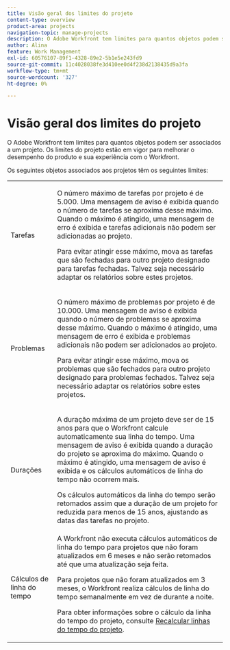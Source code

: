 ```yaml
---
title: Visão geral dos limites do projeto
content-type: overview
product-area: projects
navigation-topic: manage-projects
description: O Adobe Workfront tem limites para quantos objetos podem ser associados a um projeto. Os limites do projeto estão em vigor para melhorar o desempenho do produto e sua experiência com o Workfront.
author: Alina
feature: Work Management
exl-id: 60576107-89f1-4328-89e2-5b1e5e243fd9
source-git-commit: 11c4028038fe3d410ee0d4f238d2138435d9a3fa
workflow-type: tm+mt
source-wordcount: '327'
ht-degree: 0%

---
```


# Visão geral dos limites do projeto

O Adobe Workfront tem limites para quantos objetos podem ser associados a um projeto. Os limites do projeto estão em vigor para melhorar o desempenho do produto e sua experiência com o Workfront.

Os seguintes objetos associados aos projetos têm os seguintes limites:

<table style="table-layout:auto"> 
 <col> 
 <col> 
 <tbody> 
  <tr> 
   <td role="rowheader"><p>Tarefas</p></td> 
   <td>  <p>O número máximo de tarefas por projeto é de 5.000. Uma mensagem de aviso é exibida quando o número de tarefas se aproxima desse máximo. Quando o máximo é atingido, uma mensagem de erro é exibida e tarefas adicionais não podem ser adicionadas ao projeto.</p> <p>Para evitar atingir esse máximo, mova as tarefas que são fechadas para outro projeto designado para tarefas fechadas. Talvez seja necessário adaptar os relatórios sobre estes projetos.</p> </td> 
  </tr> 
  <tr> 
   <td role="rowheader"><p>Problemas</p></td> 
   <td>  <p>O número máximo de problemas por projeto é de 10.000. Uma mensagem de aviso é exibida quando o número de problemas se aproxima desse máximo. Quando o máximo é atingido, uma mensagem de erro é exibida e problemas adicionais não podem ser adicionados ao projeto.</p> <p>Para evitar atingir esse máximo, mova os problemas que são fechados para outro projeto designado para problemas fechados. Talvez seja necessário adaptar os relatórios sobre estes projetos.</p> </td> 
  </tr> 
  <tr> 
   <td role="rowheader"><p>Durações</p></td> 
   <td> <p>A duração máxima de um projeto deve ser de 15 anos para que o Workfront calcule automaticamente sua linha do tempo. Uma mensagem de aviso é exibida quando a duração do projeto se aproxima do máximo. Quando o máximo é atingido, uma mensagem de aviso é exibida e os cálculos automáticos de linha do tempo não ocorrem mais.</p> <p>Os cálculos automáticos da linha do tempo serão retomados assim que a duração de um projeto for reduzida para menos de 15 anos, ajustando as datas das tarefas no projeto.</p> </td> 
  </tr> 
  <tr> 
   <td role="rowheader"><p>Cálculos de linha do tempo</p></td> 
   <td>A Workfront não executa cálculos automáticos de linha do tempo para projetos que não foram atualizados em 6 meses e não serão retomados até que uma atualização seja feita.<p>Para projetos que não foram atualizados em 3 meses, o Workfront realiza cálculos de linha do tempo semanalmente em vez de durante a noite.</p><p>Para obter informações sobre o cálculo da linha do tempo do projeto, consulte <a href="../../../manage-work/projects/manage-projects/recalculate-project-timeline.md" class="MCXref xref">Recalcular linhas do tempo do projeto</a>. </p></td> 
  </tr> 
 </tbody> 
</table>

<!-- Notes from the table: 
     <p>For tasks limits: (This is NOT TRUE , but the PMs always wanted this to stay the way it is because they don't want customers creating projects bigger than this.)</p>
    <p>For issue limits: (this is true only for some clusters; according to Anna A., some clusters are set to a million.)</p>
    -->